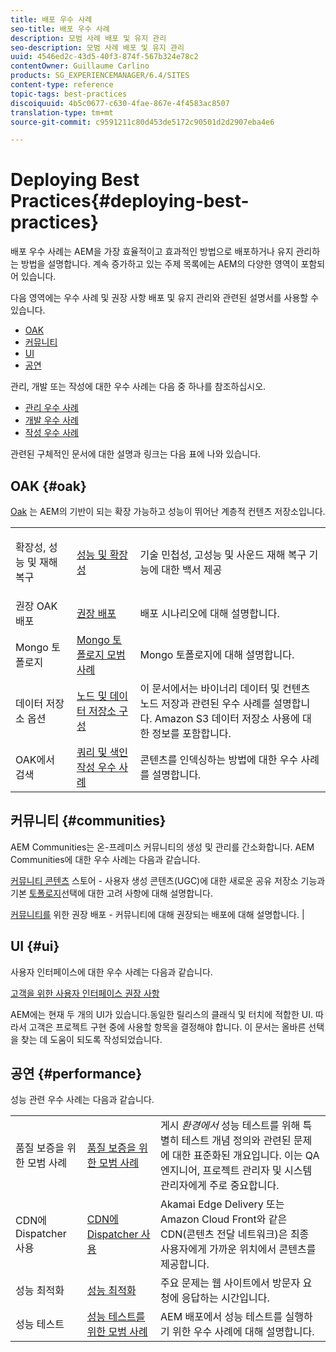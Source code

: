 ```yaml
---
title: 배포 우수 사례
seo-title: 배포 우수 사례
description: 모범 사례 배포 및 유지 관리
seo-description: 모범 사례 배포 및 유지 관리
uuid: 4546ed2c-43d5-40f3-874f-567b324e78c2
contentOwner: Guillaume Carlino
products: SG_EXPERIENCEMANAGER/6.4/SITES
content-type: reference
topic-tags: best-practices
discoiquuid: 4b5c0677-c630-4fae-867e-4f4583ac8507
translation-type: tm+mt
source-git-commit: c9591211c80d453de5172c90501d2d2907eba4e6

---
```



# Deploying Best Practices{#deploying-best-practices}

배포 우수 사례는 AEM을 가장 효율적이고 효과적인 방법으로 배포하거나 유지 관리하는 방법을 설명합니다. 계속 증가하고 있는 주제 목록에는 AEM의 다양한 영역이 포함되어 있습니다.

다음 영역에는 우수 사례 및 권장 사항 배포 및 유지 관리와 관련된 설명서를 사용할 수 있습니다.

* [OAK](#oak)
* [커뮤니티](#communities)
* [UI](#ui)
* [공연](#performance)

관리, 개발 또는 작성에 대한 우수 사례는 다음 중 하나를 참조하십시오.

* [관리 우수 사례](/help/sites-administering/administer-best-practices.md)
* [개발 우수 사례](/help/sites-developing/best-practices.md)
* [작성 우수 사례](/help/sites-authoring/best-practices.md)

관련된 구체적인 문서에 대한 설명과 링크는 다음 표에 나와 있습니다.

## OAK {#oak}

[Oak](/help/sites-deploying/platform.md) 는 AEM의 기반이 되는 확장 가능하고 성능이 뛰어난 계층적 컨텐츠 저장소입니다.

<table> 
 <tbody>
  <tr>
   <td><p>확장성, 성능 및 재해 복구</p> </td> 
   <td><a href="/help/sites-deploying/performance.md">성능 및 확장성</a></td> 
   <td>기술 민첩성, 고성능 및 사운드 재해 복구 기능에 대한 백서 제공</td> 
  </tr>
  <tr>
   <td>권장 OAK 배포</td> 
   <td><a href="/help/sites-deploying/recommended-deploys.md">권장 배포</a></td> 
   <td>배포 시나리오에 대해 설명합니다.</td> 
  </tr>
  <tr>
   <td>Mongo 토폴로지</td> 
   <td><a href="/help/sites-deploying/recommended-deploys.md">Mongo 토폴로지 모범 사례</a></td> 
   <td>Mongo 토폴로지에 대해 설명합니다.</td> 
  </tr>
  <tr>
   <td>데이터 저장소 옵션</td> 
   <td><a href="/help/sites-deploying/data-store-config.md">노드 및 데이터 저장소 구성</a></td> 
   <td>이 문서에서는 바이너리 데이터 및 컨텐츠 노드 저장과 관련된 우수 사례를 설명합니다. Amazon S3 데이터 저장소 사용에 대한 정보를 포함합니다.</td> 
  </tr>
  <tr>
   <td>OAK에서 검색</td> 
   <td><a href="/help/sites-deploying/best-practices-for-queries-and-indexing.md">쿼리 및 색인 작성 우수 사례</a><br /> </td> 
   <td>콘텐츠를 인덱싱하는 방법에 대한 우수 사례를 설명합니다.</td> 
  </tr>
 </tbody>
</table>

## 커뮤니티 {#communities}

AEM Communities는 온-프레미스 커뮤니티의 생성 및 관리를 간소화합니다. AEM Communities에 대한 우수 사례는 다음과 같습니다.

[커뮤니티 콘텐츠](/help/communities/working-with-srp.md) 스토어 - 사용자 생성 콘텐츠(UGC)에 대한 새로운 공유 저장소 기능과 기본 [토폴로지](/help/communities/topologies.md)선택에 대한 고려 사항에 대해 설명합니다.

[커뮤니티를](/help/sites-deploying/recommended-deploys.md#considerations-for-aem-communities) 위한 권장 배포 - 커뮤니티에 대해 권장되는 배포에 대해 설명합니다. |

## UI {#ui}

사용자 인터페이스에 대한 우수 사례는 다음과 같습니다.

[고객을 위한 사용자 인터페이스 권장 사항](/help/sites-deploying/ui-recommendations.md)

AEM에는 현재 두 개의 UI가 있습니다.동일한 릴리스의 클래식 및 터치에 적합한 UI. 따라서 고객은 프로젝트 구현 중에 사용할 항목을 결정해야 합니다. 이 문서는 올바른 선택을 찾는 데 도움이 되도록 작성되었습니다.

## 공연 {#performance}

성능 관련 우수 사례는 다음과 같습니다.

<table> 
 <tbody>
  <tr>
   <td>품질 보증을 위한 모범 사례</td> 
   <td><a href="/help/sites-deploying/configuring-performance.md#best-practices-for-quality-assurance">품질 보증을 위한 모범 사례</a></td> 
   <td>게시 <em>환경에서</em> 성능 테스트를 위해 특별히 테스트 개념 정의와 관련된 문제에 대한 표준화된 개요입니다. 이는 QA 엔지니어, 프로젝트 관리자 및 시스템 관리자에게 주로 중요합니다.</td> 
  </tr>
  <tr>
   <td>CDN에 Dispatcher 사용</td> 
   <td><a href="https://helpx.adobe.com/experience-manager/dispatcher/using/dispatcher.html#using-dispatcher-with-a-cdn">CDN에 Dispatcher 사용</a></td> 
   <td>Akamai Edge Delivery 또는 Amazon Cloud Front와 같은 CDN(콘텐츠 전달 네트워크)은 최종 사용자에게 가까운 위치에서 콘텐츠를 제공합니다.</td> 
  </tr>
  <tr>
   <td>성능 최적화</td> 
   <td><a href="/help/sites-deploying/configuring-performance.md">성능 최적화</a></td> 
   <td>주요 문제는 웹 사이트에서 방문자 요청에 응답하는 시간입니다.</td> 
  </tr>
  <tr>
   <td>성능 테스트</td> 
   <td><a href="/help/sites-deploying/best-practices-for-performance-testing.md">성능 테스트를 위한 모범 사례</a></td> 
   <td>AEM 배포에서 성능 테스트를 실행하기 위한 우수 사례에 대해 설명합니다.<br /> </td> 
  </tr>
 </tbody>
</table>

